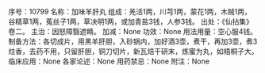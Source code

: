 序号：10799
名称：加味羊肝丸
组成：羌活1两，川芎1两，蒙花1两，木贼1两，谷精草1两，菟丝子1两，草决明1两，或加青盐3钱，人参3钱。
出处：《仙拈集》卷二。
主治：因怒障翳遮睛。
加减：None
功效：None
用法用量：空心服4钱。
制备方法：各切成片，用黑羊肝胆，入砂锅内，加好酒3壶，煮干，再加3壶，煮3炷香，去药不用，只留肝胆，铜刀切片，新瓦焙干研末，炼蜜为丸，如梧桐子大。
临床应用：None
各家论述：None
用药禁忌：None
附注：None
